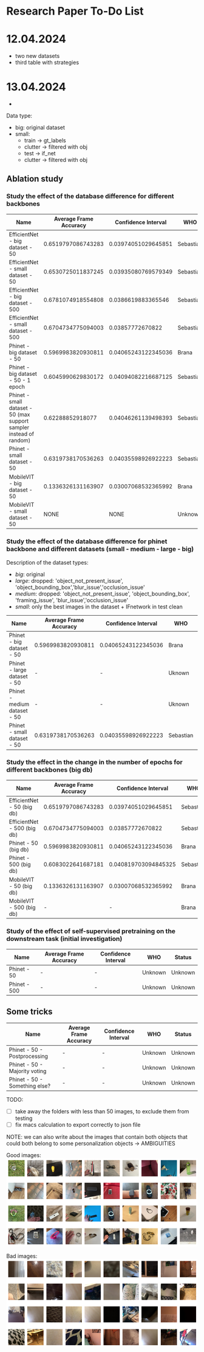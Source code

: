 
# Research Paper To-Do List

# 12.04.2024 
- two new datasets
- third table with strategies

# 13.04.2024
- 

Data type:

- big: original dataset
- small:
  - train -> gt_labels
  - clutter -> filtered with obj
  - test -> if_net
  - clutter -> filtered with obj 

## Ablation study

### Study the effect of the database difference for different backbones

| Name                     |  Average Frame Accuracy  | Confidence Interval   |  WHO | Status |
|--------------------------|--------------------------|-----------------------|------|--------|
| EfficientNet - big dataset - 50    | 0.6519797086743283 | 0.03974051029645851 |  Sebastian | Done |
| EfficientNet - small dataset - 50  | 0.6530725011837245 | 0.03935080769579349 | Sebastian | Done - ws-l5-008 |
| EfficientNet - big dataset - 500  |  0.6781074918554808 | 0.0386619883365546  | Sebastian | Done - Kami02 |
| EfficientNet - small dataset - 500  | 0.6704734775094003  | 0.03857772670822  | Sebastian | Done - Kami02 |
| Phinet - big dataset - 50    | 0.5969983820930811      |  0.04065243122345036   | Brana | Done |
| Phinet - big dataset - 50 - 1 epoch  | 0.6045990629830172      |  0.04094082216687125   | Sebastian | Done |
| Phinet - small dataset - 50 (max support sampler instead of random)  | 0.62288852918077     | 0.04046261139498393 | Sebastian | Done - ws-l5-008  |
| Phinet - small dataset - 50  | 0.6319738170536263     |  0.04035598926922223 | Sebastian | Done - ws-l5-008  |
| MobileVIT - big dataset - 50    | 0.1336326131163907      |  0.03007068532365992   | Brana | Done |
| MobileVIT - small dataset - 50  | NONE | NONE | Unknown | Unknown |

### Study the effect of the database difference for phinet backbone and different datasets (small - medium - large - big)

Description of the dataset types:
- *big*: original
- *large*: dropped: 'object_not_present_issue', 'object_bounding_box','blur_issue','occlusion_issue'
- *medium*: dropped: 'object_not_present_issue', 'object_bounding_box', 'framing_issue', 'blur_issue','occlusion_issue'
- *small*: only the best images in the dataset + IFnetwork in test clean

| Name                     |  Average Frame Accuracy  | Confidence Interval   |  WHO | Status |
|--------------------------|--------------------------|-----------------------|------|--------|
| Phinet - big dataset - 50    | 0.5969983820930811      |  0.04065243122345036   | Brana | Done |
| Phinet - large dataset - 50    | -      |  -   | Uknown | Uknown |
| Phinet - medium dataset - 50  | -      |  -   | Uknown | Uknown  |
| Phinet - small dataset - 50  |  0.6319738170536263     |   0.04035598926922223  | Sebastian | Testing - ws-l5-008  |


### Study the effect in the change in the number of epochs for different backbones (big db)

| Name                     |  Average Frame Accuracy  | Confidence Interval   |  WHO | Status |
|--------------------------|--------------------------|-----------------------|------|--------|
| EfficientNet - 50  (big db) | 0.6519797086743283 | 0.03974051029645851 |  Sebastian | Done |
| EfficientNet - 500 (big db) | 0.6704734775094003  | 0.03857772670822  | Sebastian | Done |
| Phinet - 50 (big db)   | 0.5969983820930811      |  0.04065243122345036   | Brana | Done |
| Phinet - 500 (big db)  | 0.6083022641687181      |  0.040819703094845325  | Sebastian | Done - Kami02 |
| MobileVIT - 50 (big db)   | 0.1336326131163907      |  0.03007068532365992   | Brana | Done |
| MobileVIT - 500 (big db)  | - | - | Brana | Training |

### Study of the effect of self-supervised pretraining on the downstream task (initial investigation)

| Name                     |  Average Frame Accuracy  | Confidence Interval   |  WHO | Status |
|--------------------------|--------------------------|-----------------------|------|--------|
| Phinet - 50    | -      |  -   | Unknown | Unknown |
| Phinet - 500  | -      |  -   | Unknown | Unknown |

## Some tricks

| Name                     |  Average Frame Accuracy  | Confidence Interval   |  WHO | Status |
|--------------------------|--------------------------|-----------------------|------|--------|
| Phinet - 50 - Postprocessing   | -      |  -   | Unknown | Unknown |
| Phinet - 50 - Majority voting   | -      |  -   | Unknown | Unknown |
| Phinet - 50 - Something else?   | -      |  -   | Unknown | Unknown |


TODO:

- [ ] take away the folders with less than 50 images, to exclude them from testing
- [ ] fix macs calculation to export correctly to json file

NOTE:
we can also write about the images that contain both objects that could both belong to some personalization objects -> AMBIGUITIES

Good images:
![good](./docs/images/good_images.png "Good images")

Bad images:
![bad](./docs/images/bad_images.png "Bad images")

